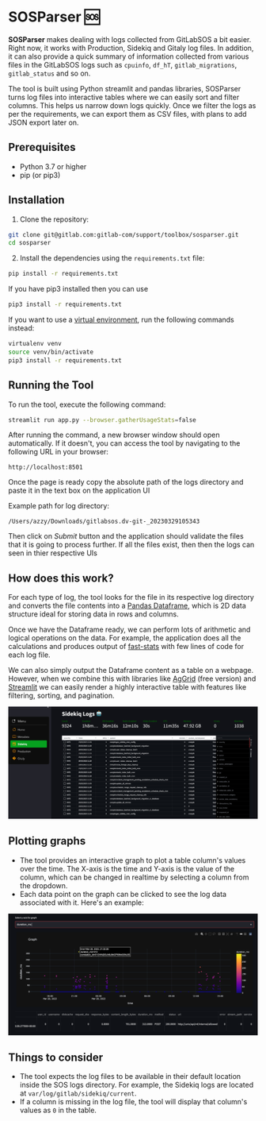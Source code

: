 # SOSParser :sos:

**SOSParser** makes dealing with logs collected from GitLabSOS a bit easier. Right now, it works with Production, Sidekiq and Gitaly log files. In addition, it can also provide a quick summary of information collected from various files in the GitLabSOS logs such as `cpuinfo`, `df_hT`, `gitlab_migrations`, `gitlab_status` and so on.


The tool is built using Python streamlit and pandas libraries, SOSParser turns log files into interactive tables where we can easily sort and filter columns. This helps us narrow down logs quickly. Once we filter the logs as per the requirements, we can export them as CSV files, with plans to add JSON export later on.


## Prerequisites

- Python 3.7 or higher
- pip (or pip3)

## Installation

1. Clone the repository:

```bash
git clone git@gitlab.com:gitlab-com/support/toolbox/sosparser.git
cd sosparser
```

2. Install the dependencies using the `requirements.txt` file:

```bash
pip install -r requirements.txt
```

If you have pip3 installed then you can use

```bash
pip3 install -r requirements.txt
```

If you want to use a [virtual environment](https://docs.python.org/3/library/venv.html), run the following commands instead:


```bash
virtualenv venv
source venv/bin/activate
pip3 install -r requirements.txt
```

## Running the Tool

To run the tool, execute the following command:

```bash
streamlit run app.py --browser.gatherUsageStats=false
```

After running the command, a new browser window should open automatically. If it doesn't, you can access the tool by navigating to the following URL in your browser:

```
http://localhost:8501
```

Once the page is ready copy the absolute path of the logs directory and paste it in the text box on the application UI 

Example path for log directory:

```
/Users/azzy/Downloads/gitlabsos.dv-git-_20230329105343
```

Then click on _Submit_ button and the application should validate the files that it is going to process further. If all the files exist, then then the logs can seen in thier respective UIs

## How does this work?

For each type of log, the tool looks for the file in its respective log directory and converts the file contents into a [Pandas Dataframe](https://pandas.pydata.org/docs/reference/api/pandas.DataFrame.html), which is 2D data structure ideal for storing data in rows and columns. 

Once we have the Dataframe ready, we can perform lots of arithmetic and logical operations on the data. For example, the application does all the calculations and produces output of [fast-stats](https://gitlab.com/gitlab-com/support/toolbox/fast-stats) with few lines of code for each log file.

We can also simply output the Dataframe content as a table on a webpage. However, when we combine  this with libraries like [AgGrid](https://www.ag-grid.com/javascript-data-grid/getting-started/) (free version) and [Streamlit](https://streamlit.io/) we can easily render a highly interactive table with features like filtering, sorting, and pagination. 

![SOSParser](static/1.jpg "SOSParser")

## Plotting graphs

- The tool provides an interactive graph to plot a table column's values over the time. The X-axis is the time and Y-axis is the value of the column, which can be changed in realtime by selecting a column from the dropdown.
- Each data point on the graph can be clicked to see the log data associated with it. Here's an example:

![SOSParser](static/2.png "SOSParser")

## Things to consider

- The tool expects the log files to be available in their default location inside the SOS logs directory. For example, the Sidekiq logs are located at `var/log/gitlab/sidekiq/current`. 
- If a column is missing in the log file, the tool will display that column's values as `0` in the table.
